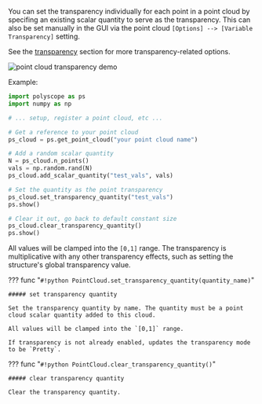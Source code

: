 You can set the transparency individually for each point in a point cloud by specifing an existing scalar quantity to serve as the transparency.
This can also be set manually in the GUI via the point cloud `[Options] --> [Variable Transparency]` setting.

See the [transparency]([[url.prefix]]/features/transparency) section for more transparency-related options.

![point cloud transparency demo]([[url.prefix]]/media/point_cloud_scalar_transparency.jpg)

Example:
```python
import polyscope as ps
import numpy as np

# ... setup, register a point cloud, etc ...

# Get a reference to your point cloud
ps_cloud = ps.get_point_cloud("your point cloud name")

# Add a random scalar quantity
N = ps_cloud.n_points()
vals = np.random.rand(N)
ps_cloud.add_scalar_quantity("test_vals", vals)

# Set the quantity as the point transparency
ps_cloud.set_transparency_quantity("test_vals")
ps.show()

# Clear it out, go back to default constant size
ps_cloud.clear_transparency_quantity()
ps.show()
```

All values will be clamped into the `[0,1]` range. The transparency is multiplicative with any other transparency effects, such as setting the structure's global transparency value.


??? func "`#!python PointCloud.set_transparency_quantity(quantity_name)`"
    
    ##### set transparency quantity
    
    Set the transparency quantity by name. The quantity must be a point cloud scalar quantity added to this cloud.

    All values will be clamped into the `[0,1]` range.

    If transparency is not already enabled, updates the transparency mode to be `Pretty`.


??? func "`#!python PointCloud.clear_transparency_quantity()`"

    ##### clear transparency quantity

    Clear the transparency quantity.
